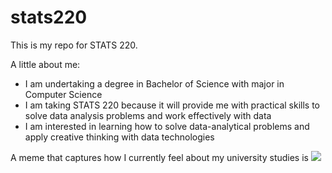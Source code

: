 # stats220

This is my repo for STATS 220. 

A little about me:

- I am undertaking a degree in Bachelor of Science with major in Computer Science
- I am taking STATS 220 because it will provide me with practical skills to solve data analysis problems and work effectively with data 
- I am interested in learning how to solve data-analytical problems and apply creative thinking with data technologies

A meme that captures how I currently feel about my university studies is ![](https://media.tenor.com/1k3NBpLDOeUAAAAi/school-education.gif)
